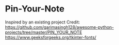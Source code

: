 # Pin-Your-Note
Inspired by an existing project
Credit: https://github.com/garimasingh128/awesome-python-projects/tree/master/PIN_YOUR_NOTE
https://www.geeksforgeeks.org/tkinter-fonts/
